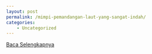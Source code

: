 ```yaml
---
layout: post
permalink: /mimpi-pemandangan-laut-yang-sangat-indah/
categories:
    - Uncategorized
---
```


[Baca Selengkapnya](/02)